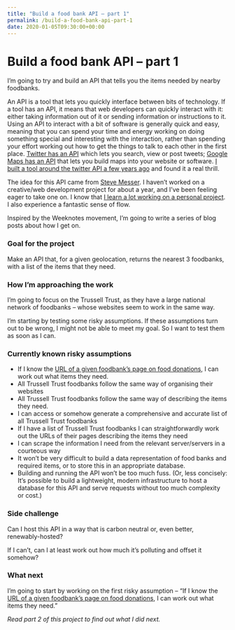 ```yaml
---
title: "Build a food bank API – part 1"
permalink: /build-a-food-bank-api-part-1
date: 2020-01-05T09:30:00+00:00
---
```


# Build a food bank API – part 1

I’m going to try and build an API that tells you the items needed by nearby foodbanks.

An API is a tool that lets you quickly interface between bits of technology. If a tool has an API, it means that web developers can quickly interact with it: either taking information out of it or sending information or instructions to it. Using an API to interact with a bit of software is generally quick and easy, meaning that you can spend your time and energy working on doing something special and interesting with the interaction, rather than spending your effort working out how to get the things to talk to each other in the first place. [Twitter has an API](https://developer.twitter.com/en/docs) which lets you search, view or post tweets; [Google Maps has an API](https://developers.google.com/maps/documentation) that lets you build maps into your website or software. [I built a tool around the twitter API a few years ago](https://mysocialsummary.com/) and found it a real thrill.

The idea for this API came from [Steve Messer](http://visitmy.website/). I haven’t worked on a creative/web development project for about a year, and I’ve been feeling eager to take one on. I know that [I learn a lot working on a personal project](https://www.martinlugton.com/learnt-building-side-project/). I also experience a fantastic sense of flow.

Inspired by the Weeknotes movement, I’m going to write a series of blog posts about how I get on.

### Goal for the project

Make an API that, for a given geolocation, returns the nearest 3 foodbanks, with a list of the items that they need.

### How I’m approaching the work

I’m going to focus on the Trussell Trust, as they have a large national network of foodbanks – whose websites seem to work in the same way.

I’m starting by testing some risky assumptions. If these assumptions turn out to be wrong, I might not be able to meet my goal. So I want to test them as soon as I can.

### Currently known risky assumptions

- If I know the [URL of a given foodbank’s page on food donations](https://harrow.foodbank.org.uk/give-help/donate-food/), I can work out what items they need.
- All Trussell Trust foodbanks follow the same way of organising their websites
- All Trussell Trust foodbanks follow the same way of describing the items they need.
- I can access or somehow generate a comprehensive and accurate list of all Trussell Trust foodbanks
- If I have a list of Trussell Trust foodbanks I can straightforwardly work out the URLs of their pages describing the items they need
- I can scrape the information I need from the relevant server/servers in a courteous way
- It won’t be very difficult to build a data representation of food banks and required items, or to store this in an appropriate database.
- Building and running the API won’t be too much fuss. (Or, less concisely: It’s possible to build a lightweight, modern infrastructure to host a database for this API and serve requests without too much complexity or cost.)

### Side challenge

Can I host this API in a way that is carbon neutral or, even better, renewably-hosted?

If I can’t, can I at least work out how much it’s polluting and offset it somehow?

### What next

I’m going to start by working on the first risky assumption – “If I know the [URL of a given foodbank’s page on food donations](https://harrow.foodbank.org.uk/give-help/donate-food/), I can work out what items they need.”

*Read part 2 of this project to find out what I did next.*